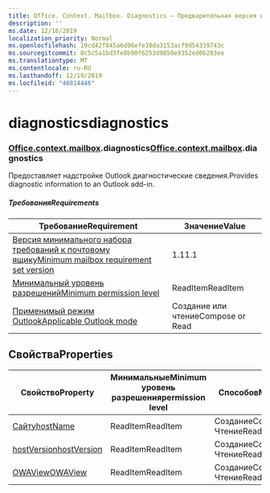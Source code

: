 ```yaml
---
title: Office. Context. Mailbox. Diagnostics — Предварительная версия набора требований
description: ''
ms.date: 12/16/2019
localization_priority: Normal
ms.openlocfilehash: 19cd42f845a6d96efe38da3153acf9d54339743c
ms.sourcegitcommit: 8c5c5a1bd3fe8b90f6253d9850e9352ed0b283ee
ms.translationtype: MT
ms.contentlocale: ru-RU
ms.lasthandoff: 12/19/2019
ms.locfileid: "40814446"
---
```

# <a name="diagnostics"></a><span data-ttu-id="4e882-102">diagnostics</span><span class="sxs-lookup"><span data-stu-id="4e882-102">diagnostics</span></span>

### <a name="officeofficemdcontextofficecontextmdmailboxofficecontextmailboxmddiagnostics"></a><span data-ttu-id="4e882-103">[Office](office.md)[.context](office.context.md)[.mailbox](office.context.mailbox.md).diagnostics</span><span class="sxs-lookup"><span data-stu-id="4e882-103">[Office](office.md)[.context](office.context.md)[.mailbox](office.context.mailbox.md).diagnostics</span></span>

<span data-ttu-id="4e882-104">Предоставляет надстройке Outlook диагностические сведения.</span><span class="sxs-lookup"><span data-stu-id="4e882-104">Provides diagnostic information to an Outlook add-in.</span></span>

##### <a name="requirements"></a><span data-ttu-id="4e882-105">Требования</span><span class="sxs-lookup"><span data-stu-id="4e882-105">Requirements</span></span>

|<span data-ttu-id="4e882-106">Требование</span><span class="sxs-lookup"><span data-stu-id="4e882-106">Requirement</span></span>| <span data-ttu-id="4e882-107">Значение</span><span class="sxs-lookup"><span data-stu-id="4e882-107">Value</span></span>|
|---|---|
|[<span data-ttu-id="4e882-108">Версия минимального набора требований к почтовому ящику</span><span class="sxs-lookup"><span data-stu-id="4e882-108">Minimum mailbox requirement set version</span></span>](../../requirement-sets/outlook-api-requirement-sets.md)| <span data-ttu-id="4e882-109">1.1</span><span class="sxs-lookup"><span data-stu-id="4e882-109">1.1</span></span>|
|[<span data-ttu-id="4e882-110">Минимальный уровень разрешений</span><span class="sxs-lookup"><span data-stu-id="4e882-110">Minimum permission level</span></span>](/outlook/add-ins/understanding-outlook-add-in-permissions)| <span data-ttu-id="4e882-111">ReadItem</span><span class="sxs-lookup"><span data-stu-id="4e882-111">ReadItem</span></span>|
|[<span data-ttu-id="4e882-112">Применимый режим Outlook</span><span class="sxs-lookup"><span data-stu-id="4e882-112">Applicable Outlook mode</span></span>](/outlook/add-ins/#extension-points)| <span data-ttu-id="4e882-113">Создание или чтение</span><span class="sxs-lookup"><span data-stu-id="4e882-113">Compose or Read</span></span>|

## <a name="properties"></a><span data-ttu-id="4e882-114">Свойства</span><span class="sxs-lookup"><span data-stu-id="4e882-114">Properties</span></span>

| <span data-ttu-id="4e882-115">Свойство</span><span class="sxs-lookup"><span data-stu-id="4e882-115">Property</span></span> | <span data-ttu-id="4e882-116">Минимальные</span><span class="sxs-lookup"><span data-stu-id="4e882-116">Minimum</span></span><br><span data-ttu-id="4e882-117">уровень разрешения</span><span class="sxs-lookup"><span data-stu-id="4e882-117">permission level</span></span> | <span data-ttu-id="4e882-118">Способов</span><span class="sxs-lookup"><span data-stu-id="4e882-118">Modes</span></span> | <span data-ttu-id="4e882-119">Тип возвращаемых данных</span><span class="sxs-lookup"><span data-stu-id="4e882-119">Return type</span></span> | <span data-ttu-id="4e882-120">Минимальные</span><span class="sxs-lookup"><span data-stu-id="4e882-120">Minimum</span></span><br><span data-ttu-id="4e882-121">набор требований</span><span class="sxs-lookup"><span data-stu-id="4e882-121">requirement set</span></span> |
|---|---|---|---|:---:|
| [<span data-ttu-id="4e882-122">Сайту</span><span class="sxs-lookup"><span data-stu-id="4e882-122">hostName</span></span>](/javascript/api/outlook/office.diagnostics?view=outlook-js-preview#hostname) | <span data-ttu-id="4e882-123">ReadItem</span><span class="sxs-lookup"><span data-stu-id="4e882-123">ReadItem</span></span> | <span data-ttu-id="4e882-124">Создание</span><span class="sxs-lookup"><span data-stu-id="4e882-124">Compose</span></span><br><span data-ttu-id="4e882-125">Чтение</span><span class="sxs-lookup"><span data-stu-id="4e882-125">Read</span></span> | <span data-ttu-id="4e882-126">String</span><span class="sxs-lookup"><span data-stu-id="4e882-126">String</span></span> | [<span data-ttu-id="4e882-127">1.1</span><span class="sxs-lookup"><span data-stu-id="4e882-127">1.1</span></span>](../requirement-set-1.1/outlook-requirement-set-1.1.md) |
| [<span data-ttu-id="4e882-128">hostVersion</span><span class="sxs-lookup"><span data-stu-id="4e882-128">hostVersion</span></span>](/javascript/api/outlook/office.diagnostics?view=outlook-js-preview#hostversion) | <span data-ttu-id="4e882-129">ReadItem</span><span class="sxs-lookup"><span data-stu-id="4e882-129">ReadItem</span></span> | <span data-ttu-id="4e882-130">Создание</span><span class="sxs-lookup"><span data-stu-id="4e882-130">Compose</span></span><br><span data-ttu-id="4e882-131">Чтение</span><span class="sxs-lookup"><span data-stu-id="4e882-131">Read</span></span> | <span data-ttu-id="4e882-132">String</span><span class="sxs-lookup"><span data-stu-id="4e882-132">String</span></span> | [<span data-ttu-id="4e882-133">1.1</span><span class="sxs-lookup"><span data-stu-id="4e882-133">1.1</span></span>](../requirement-set-1.1/outlook-requirement-set-1.1.md) |
| [<span data-ttu-id="4e882-134">OWAView</span><span class="sxs-lookup"><span data-stu-id="4e882-134">OWAView</span></span>](/javascript/api/outlook/office.diagnostics?view=outlook-js-preview#owaview) | <span data-ttu-id="4e882-135">ReadItem</span><span class="sxs-lookup"><span data-stu-id="4e882-135">ReadItem</span></span> | <span data-ttu-id="4e882-136">Создание</span><span class="sxs-lookup"><span data-stu-id="4e882-136">Compose</span></span><br><span data-ttu-id="4e882-137">Чтение</span><span class="sxs-lookup"><span data-stu-id="4e882-137">Read</span></span> | <span data-ttu-id="4e882-138">String</span><span class="sxs-lookup"><span data-stu-id="4e882-138">String</span></span> | [<span data-ttu-id="4e882-139">1.1</span><span class="sxs-lookup"><span data-stu-id="4e882-139">1.1</span></span>](../requirement-set-1.1/outlook-requirement-set-1.1.md) |
